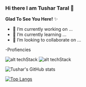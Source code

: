 ### Hi there I am Tushar Taral 👋

**Glad To See You Here!** ✨



- 🔭 I’m currently working on ...
- 🌱 I’m currently learning ...
- 👯 I’m looking to collaborate on ...

-Profiencies

![alt techStack](https://user-images.githubusercontent.com/59872807/89734383-7827e580-da79-11ea-9840-299bc8b32335.jpg)
![alt techStack](https://user-images.githubusercontent.com/59872807/89734655-0bade600-da7b-11ea-91e3-a38a9d86eb25.jpg)

![Tushar's GitHub stats](https://github-readme-stats.vercel.app/api?username=TusharTaral&show_icons=true&theme=buefy)

[![Top Langs](https://github-readme-stats.vercel.app/api/top-langs/?username=TusharTaral&show_icons=true&theme=buefy&card_height=20)](https://github.com/TusharTaral/github-readme-stats)


